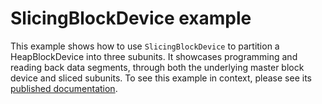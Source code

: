 # SlicingBlockDevice example

This example shows how to use `SlicingBlockDevice` to partition a HeapBlockDevice into three subunits. It showcases programming and reading back data segments, through both the underlying master block device and sliced subunits. To see this example in context, please see its [published documentation](https://os.mbed.com/docs/mbed-os/latest/apis/slicingblockdevice.html).
